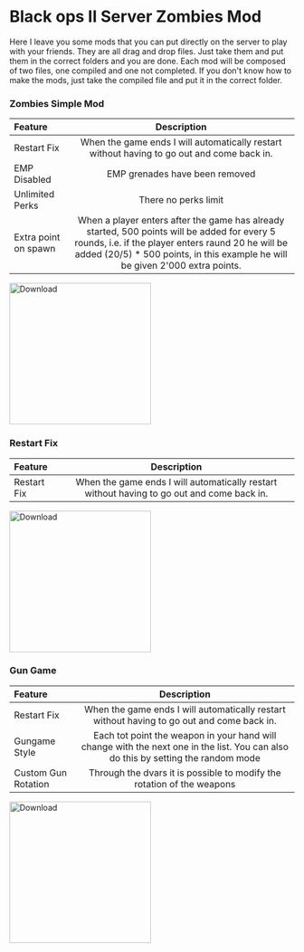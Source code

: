 # Black ops II Server Zombies Mod

Here I leave you some mods that you can put directly on the server to play with your friends. They are all drag and drop files. Just take them and put them in the correct folders and you are done. Each mod will be composed of two files, one compiled and one not completed. 
If you don't know how to make the mods, just take the compiled file and put it in the correct folder.

### Zombies Simple Mod

| Feature | Description | 
| :------------ |:-------------:| 
| Restart Fix  | When the game ends I will automatically restart without having to go out and come back in. |
| EMP Disabled  | EMP grenades have been removed  |
| Unlimited Perks  | There no perks limit |
| Extra point on spawn  | When a player enters after the game has already started, 500 points will be added for every 5 rounds, i.e. if the player enters raund 20 he will be added (20/5) * 500 points, in this example he will be given 2'000 extra points. |

<a href="https://github.com/DoktorSAS/Black-ops-II-Zombies/blob/main/Zombies%20Simple%20Mod/_clientids.gsc?raw=true"> <img src="https://i.imgur.com/XrzVEfn.jpeg"  alt="Download" width="250" high = "150"/></a>

### Restart Fix

| Feature | Description | 
| :------------ |:-------------:| 
| Restart Fix  | When the game ends I will automatically restart without having to go out and come back in. |

<a href="https://github.com/DoktorSAS/Black-ops-II-Zombies/blob/main/Fix/_clientids.gsc?raw=true"> <img src="https://i.imgur.com/XrzVEfn.jpeg" alt="Download" width="250" high = "150"/></a>

### Gun Game

| Feature | Description | 
| :------------ |:-------------:| 
| Restart Fix  | When the game ends I will automatically restart without having to go out and come back in. |
| Gungame Style  | Each tot point the weapon in your hand will change with the next one in the list.  You can also do this by setting the random mode |
| Custom Gun Rotation | Through the dvars it is possible to modify the rotation of the weapons |

<a href="https://github.com/DoktorSAS/Black-ops-II-Zombies/blob/main/gungame/gsc/_clientids.gsc?raw=true"> <img src="https://i.imgur.com/XrzVEfn.jpeg"  alt="Download" width="250" high = "150"/></a>

